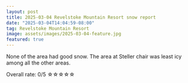```yaml
---
layout: post
title: 2025-03-04 Revelstoke Mountain Resort snow report
date: "2025-03-04T14:04:59-08:00"
tag: Revelstoke Mountain Resort
image: assets/images/2025-03-04-feature.jpg
featured: true
---
```


None of the area had good snow. The area at Steller chair was least icy among all the other areas.

Overall rate: 0/5 ☆☆☆☆☆

